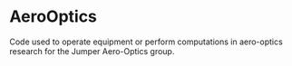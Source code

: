 # AeroOptics
Code used to operate equipment or perform computations in aero-optics research for the Jumper Aero-Optics group.
